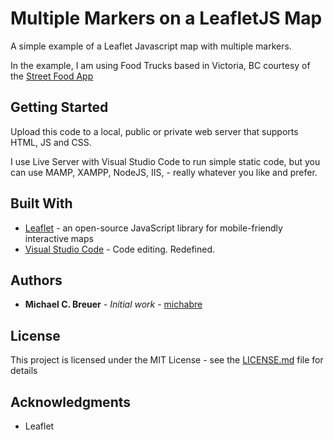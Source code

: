 # Multiple Markers on a LeafletJS Map

A simple example of a Leaflet Javascript map with multiple markers.

In the example, I am using Food Trucks based in Victoria, BC courtesy of the [Street Food App](https://streetfoodapp.com/)


## Getting Started

Upload this code to a local, public or private web server that supports HTML, JS and CSS. 

I use Live Server with Visual Studio Code to run simple static code, but you can use MAMP, XAMPP, NodeJS, IIS, - really whatever you like and prefer.


## Built With

* [Leaflet](http://leafletjs.com/) - an open-source JavaScript library for mobile-friendly interactive maps
* [Visual Studio Code](https://code.visualstudio.com/) - Code editing. Redefined.


## Authors

* **Michael C. Breuer** - *Initial work* - [michabre](https://github.com/michabre)


## License

This project is licensed under the MIT License - see the [LICENSE.md](LICENSE.md) file for details

## Acknowledgments

* Leaflet

